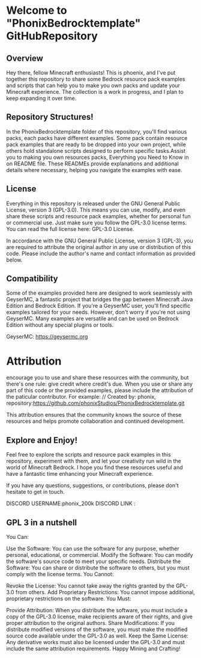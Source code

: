 # Welcome to "PhonixBedrocktemplate" GitHubRepository

## Overview
Hey there, fellow Minecraft enthusiasts! This is phoenix, and I've put together this repository to share some Bedrock resource pack examples and scripts that can help you to make you own packs and update your Minecraft experience. The collection is a work in progress, and I plan to keep expanding it over time.

## Repository Structures!
In the PhonixBedrocktemplate folder of this repository, you'll find various packs, each packs have different examples. Some pack contain resource pack examples that are ready to be dropped into your own project, while others hold standalone scripts designed to perform specific tasks.Assist you to making you own resources packs, Everything you Need to Know in on README file. These READMEs provide explanations and additional details where necessary, helping you navigate the examples with ease.

## License

Everything in this repository is released under the GNU General Public License, version 3 (GPL-3.0). This means you can use, modify, and even share these scripts and resource pack examples, whether for personal fun or commercial use. Just make sure you follow the GPL-3.0 license terms. You can read the full license here: GPL-3.0 License.

In accordance with the GNU General Public License, version 3 (GPL-3), you are required to attribute the original author in any use or distribution of this code. Please include the author's name and contact information as provided below.

## Compatibility

Some of the examples provided here are designed to work seamlessly with GeyserMC, a fantastic project that bridges the gap between Minecraft Java Edition and Bedrock Edition. If you're a GeyserMC user, you'll find specific examples tailored for your needs. However, don't worry if you're not using GeyserMC. Many examples are versatile and can be used on Bedrock Edition without any special plugins or tools.


GeyserMC: https://geysermc.org

# Attribution

encourage you to use and share these resources with the community, but there's one rule: give credit where credit's due. When you use or share any part of this code or the provided examples, please include the attribution of the paticular contributor. For example: // Created by: phonix, repository:https://github.com/phonixStudios/PhonixBedrocktemplate.git

This attribution ensures that the community knows the source of these resources and helps promote collaboration and continued development.
## Explore and Enjoy!

Feel free to explore the scripts and resource pack examples in this repository, experiment with them, and let your creativity run wild in the world of Minecraft Bedrock. I hope you find these resources useful and have a fantastic time enhancing your Minecraft experience.

If you have any questions, suggestions, or contributions, please don't hesitate to get in touch.

DISCORD USERNAME:phonix_200k
DISCORD LINK :
## GPL 3 in a nutshell

You Can:

Use the Software: You can use the software for any purpose, whether personal, educational, or commercial.
Modify the Software: You can modify the software's source code to meet your specific needs.
Distribute the Software: You can share or distribute the software to others, but you must comply with the license terms.
You Cannot:

Revoke the License: You cannot take away the rights granted by the GPL-3.0 from others.
Add Proprietary Restrictions: You cannot impose additional, proprietary restrictions on the software.
You Must:

Provide Attribution: When you distribute the software, you must include a copy of the GPL-3.0 license, make recipients aware of their rights, and give proper attribution to the original authors.
Share Modifications: If you distribute modified versions of the software, you must make the modified source code available under the GPL-3.0 as well.
Keep the Same License: Any derivative works must also be licensed under the GPL-3.0 and must include the same attribution requirements.
Happy Mining and Crafting!
















